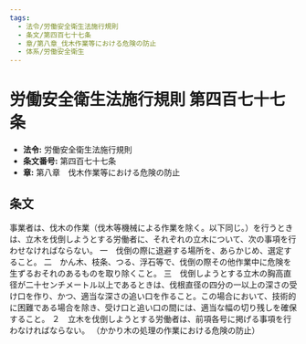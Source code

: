 ```yaml
---
tags:
  - 法令/労働安全衛生法施行規則
  - 条文/第四百七十七条
  - 章/第八章_伐木作業等における危険の防止
  - 体系/労働安全衛生
---
```

# 労働安全衛生法施行規則 第四百七十七条

- **法令:** 労働安全衛生法施行規則
- **条文番号:** 第四百七十七条
- **章:** 第八章　伐木作業等における危険の防止

## 条文
事業者は、伐木の作業（伐木等機械による作業を除く。以下同じ。）を行うときは、立木を伐倒しようとする労働者に、それぞれの立木について、次の事項を行わせなければならない。
一　伐倒の際に退避する場所を、あらかじめ、選定すること。
二　かん木、枝条、つる、浮石等で、伐倒の際その他作業中に危険を生ずるおそれのあるものを取り除くこと。
三　伐倒しようとする立木の胸高直径が二十センチメートル以上であるときは、伐根直径の四分の一以上の深さの受け口を作り、かつ、適当な深さの追い口を作ること。この場合において、技術的に困難である場合を除き、受け口と追い口の間には、適当な幅の切り残しを確保すること。
２　立木を伐倒しようとする労働者は、前項各号に掲げる事項を行わなければならない。
（かかり木の処理の作業における危険の防止）

